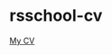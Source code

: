 # rsschool-cv

  [My CV](https://vladislaviche09.github.io/rsschool-cv/cv "https://vladislaviche09.github.io/rsschool-cv/cv")
